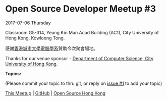 # Open Source Developer Meetup #3

2017-07-06 Thursday 

Classroom G5-314, Yeung Kin Man Acad Building (AC1), City University of Hong Kong, Kowloong Tong.

感謝[香港城市大學電腦學系](http://cs.cityu.edu.hk/)贊助今次聚會場地。

Thanks for our venue sponsor - [Department of Computer Science, City University of Hong Kong](http://cs.cityu.edu.hk/).

**Topics:**

(Please commit your topic to thru git, or reply on [issue #1](https://github.com/opensourcehk/devmeetup/issues/1) to add your topic)

[This Meetup](http://devmeetup.opensource.hk) | [GitHub](https://github.com/opensourcehk/devmeetup/tree/master/2017) | [Open Source Hong Kong](https://opensource.hk)
